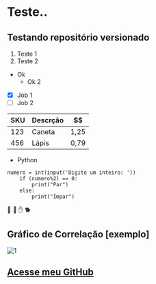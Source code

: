 # Teste.. 
## Testando **repositório** versionado

 1. Teste 1
 2. Teste 2
 
* Ok
   * Ok 2

- [x] Job 1
- [ ] Job 2

SKU | Descrção | $$
---|---|---
123 | Caneta | 1,25
456 | Lápis | 0,79

* Python
````
numero = int(input('Digite um inteiro: '))
    if (numero%2) == 0:
        print("Par")
    else:
        print("Ímpar")
````

🖖  👏
✋  🐕 

## Gráfico de Correlação [exemplo]


![1](https://user-images.githubusercontent.com/65083573/124214535-bdf20000-dac8-11eb-894f-84630b2760ff.jpg)


## [Acesse meu GitHub](https://wanellyrocha.github.io)
